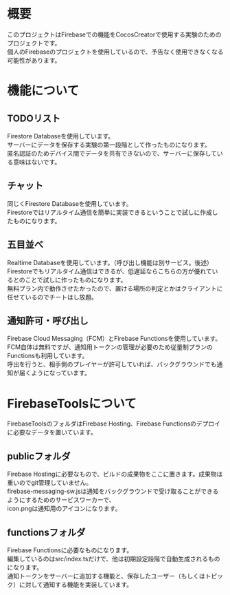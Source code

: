 # 概要
このプロジェクトはFirebaseでの機能をCocosCreatorで使用する実験のためのプロジェクトです。  
個人のFirebaseのプロジェクトを使用しているので、予告なく使用できなくなる可能性があります。  

# 機能について
## TODOリスト
Firestore Databaseを使用しています。  
サーバーにデータを保存する実験の第一段階として作ったものになります。  
匿名認証のためデバイス間でデータを共有できないので、サーバーに保存している意味はないです。    

## チャット
同じくFirestore Databaseを使用しています。  
Firestoreではリアルタイム通信を簡単に実装できるということで試しに作成したものになります。  

## 五目並べ
Realtime Databaseを使用しています。（呼び出し機能は別サービス。後述）  
Firestoreでもリアルタイム通信はできるが、低遅延ならこちらの方が優れているとのことで試しに作ったものになります。  
無料プラン内で動作させたかったので、置ける場所の判定とかはクライアントに任せているのでチートはし放題。  

## 通知許可・呼び出し
Firebase Cloud Messaging（FCM）とFirebase Functionsを使用しています。  
FCM自体は無料ですが、通知用トークンの管理が必要のため従量制プランのFunctionsも利用しています。  
呼出を行うと、相手側のプレイヤーが許可していれば、バックグラウンドでも通知が届くようになっています。  

# FirebaseToolsについて
FirebaseToolsのフォルダはFirebase Hosting、Firebase Functionsのデプロイに必要なデータを置いています。  

## publicフォルダ
Firebase Hostingに必要なもので、ビルドの成果物をここに置きます。成果物は重いのでgit管理していません。  
firebase-messaging-sw.jsは通知をバックグラウンドで受け取ることができるようにするためのサービスワーカーで、  
icon.pngは通知用のアイコンになります。  

## functionsフォルダ
Firebase Functionsに必要なものになります。  
編集しているのはsrc/index.tsだけで、他は初期設定段階で自動生成されるものになります。  
通知トークンをサーバーに追加する機能と、保存したユーザー（もしくはトピック）に対して通知する機能を実装しています。  
